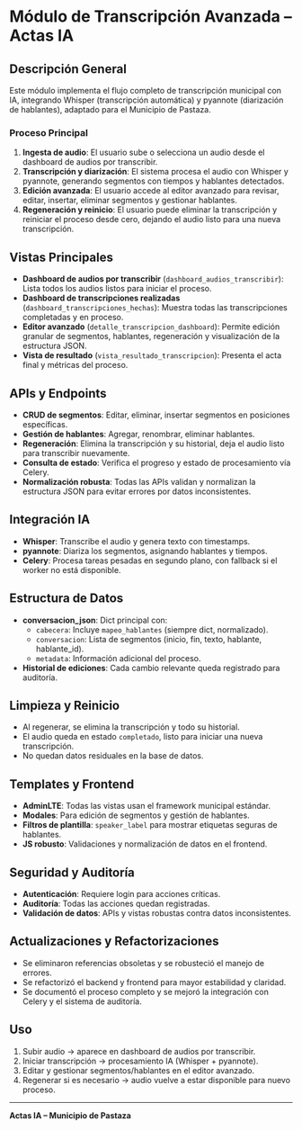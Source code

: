 # Módulo de Transcripción Avanzada – Actas IA

## Descripción General
Este módulo implementa el flujo completo de transcripción municipal con IA, integrando Whisper (transcripción automática) y pyannote (diarización de hablantes), adaptado para el Municipio de Pastaza.

### Proceso Principal
1. **Ingesta de audio**: El usuario sube o selecciona un audio desde el dashboard de audios por transcribir.
2. **Transcripción y diarización**: El sistema procesa el audio con Whisper y pyannote, generando segmentos con tiempos y hablantes detectados.
3. **Edición avanzada**: El usuario accede al editor avanzado para revisar, editar, insertar, eliminar segmentos y gestionar hablantes.
4. **Regeneración y reinicio**: El usuario puede eliminar la transcripción y reiniciar el proceso desde cero, dejando el audio listo para una nueva transcripción.

## Vistas Principales
- **Dashboard de audios por transcribir** (`dashboard_audios_transcribir`): Lista todos los audios listos para iniciar el proceso.
- **Dashboard de transcripciones realizadas** (`dashboard_transcripciones_hechas`): Muestra todas las transcripciones completadas y en proceso.
- **Editor avanzado** (`detalle_transcripcion_dashboard`): Permite edición granular de segmentos, hablantes, regeneración y visualización de la estructura JSON.
- **Vista de resultado** (`vista_resultado_transcripcion`): Presenta el acta final y métricas del proceso.

## APIs y Endpoints
- **CRUD de segmentos**: Editar, eliminar, insertar segmentos en posiciones específicas.
- **Gestión de hablantes**: Agregar, renombrar, eliminar hablantes.
- **Regeneración**: Elimina la transcripción y su historial, deja el audio listo para transcribir nuevamente.
- **Consulta de estado**: Verifica el progreso y estado de procesamiento vía Celery.
- **Normalización robusta**: Todas las APIs validan y normalizan la estructura JSON para evitar errores por datos inconsistentes.

## Integración IA
- **Whisper**: Transcribe el audio y genera texto con timestamps.
- **pyannote**: Diariza los segmentos, asignando hablantes y tiempos.
- **Celery**: Procesa tareas pesadas en segundo plano, con fallback si el worker no está disponible.

## Estructura de Datos
- **conversacion_json**: Dict principal con:
  - `cabecera`: Incluye `mapeo_hablantes` (siempre dict, normalizado).
  - `conversacion`: Lista de segmentos (inicio, fin, texto, hablante, hablante_id).
  - `metadata`: Información adicional del proceso.
- **Historial de ediciones**: Cada cambio relevante queda registrado para auditoría.

## Limpieza y Reinicio
- Al regenerar, se elimina la transcripción y todo su historial.
- El audio queda en estado `completado`, listo para iniciar una nueva transcripción.
- No quedan datos residuales en la base de datos.

## Templates y Frontend
- **AdminLTE**: Todas las vistas usan el framework municipal estándar.
- **Modales**: Para edición de segmentos y gestión de hablantes.
- **Filtros de plantilla**: `speaker_label` para mostrar etiquetas seguras de hablantes.
- **JS robusto**: Validaciones y normalización de datos en el frontend.

## Seguridad y Auditoría
- **Autenticación**: Requiere login para acciones críticas.
- **Auditoría**: Todas las acciones quedan registradas.
- **Validación de datos**: APIs y vistas robustas contra datos inconsistentes.

## Actualizaciones y Refactorizaciones
- Se eliminaron referencias obsoletas y se robusteció el manejo de errores.
- Se refactorizó el backend y frontend para mayor estabilidad y claridad.
- Se documentó el proceso completo y se mejoró la integración con Celery y el sistema de auditoría.

## Uso
1. Subir audio → aparece en dashboard de audios por transcribir.
2. Iniciar transcripción → procesamiento IA (Whisper + pyannote).
3. Editar y gestionar segmentos/hablantes en el editor avanzado.
4. Regenerar si es necesario → audio vuelve a estar disponible para nuevo proceso.

---

**Actas IA – Municipio de Pastaza**
